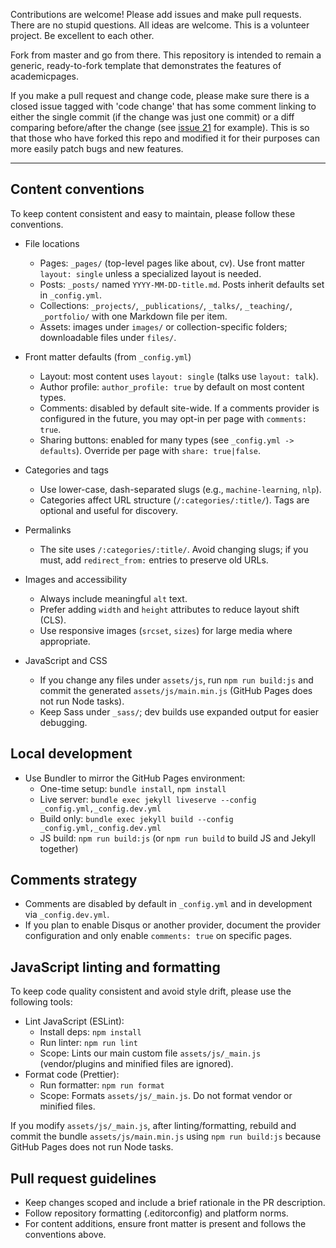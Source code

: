 Contributions are welcome! Please add issues and make pull requests. There are no stupid questions. All ideas are welcome. This is a volunteer project. Be excellent to each other.

Fork from master and go from there. This repository is intended to remain a generic, ready-to-fork template that demonstrates the features of academicpages.

If you make a pull request and change code, please make sure there is a closed issue tagged with 'code change' that has some comment linking to either the single commit (if the change was just one commit) or a diff comparing before/after the change (see [issue 21](https://github.com/academicpages/academicpages.github.io/issues/21) for example). This is so that those who have forked this repo and modified it for their purposes can more easily patch bugs and new features.

---

## Content conventions

To keep content consistent and easy to maintain, please follow these conventions.

- File locations
  - Pages: `_pages/` (top-level pages like about, cv). Use front matter `layout: single` unless a specialized layout is needed.
  - Posts: `_posts/` named `YYYY-MM-DD-title.md`. Posts inherit defaults set in `_config.yml`.
  - Collections: `_projects/`, `_publications/`, `_talks/`, `_teaching/`, `_portfolio/` with one Markdown file per item.
  - Assets: images under `images/` or collection-specific folders; downloadable files under `files/`.

- Front matter defaults (from `_config.yml`)
  - Layout: most content uses `layout: single` (talks use `layout: talk`).
  - Author profile: `author_profile: true` by default on most content types.
  - Comments: disabled by default site-wide. If a comments provider is configured in the future, you may opt-in per page with `comments: true`.
  - Sharing buttons: enabled for many types (see `_config.yml -> defaults`). Override per page with `share: true|false`.

- Categories and tags
  - Use lower-case, dash-separated slugs (e.g., `machine-learning`, `nlp`).
  - Categories affect URL structure (`/:categories/:title/`). Tags are optional and useful for discovery.

- Permalinks
  - The site uses `/:categories/:title/`. Avoid changing slugs; if you must, add `redirect_from:` entries to preserve old URLs.

- Images and accessibility
  - Always include meaningful `alt` text.
  - Prefer adding `width` and `height` attributes to reduce layout shift (CLS).
  - Use responsive images (`srcset`, `sizes`) for large media where appropriate.

- JavaScript and CSS
  - If you change any files under `assets/js`, run `npm run build:js` and commit the generated `assets/js/main.min.js` (GitHub Pages does not run Node tasks).
  - Keep Sass under `_sass/`; dev builds use expanded output for easier debugging.

## Local development

- Use Bundler to mirror the GitHub Pages environment:
  - One-time setup: `bundle install`, `npm install`
  - Live server: `bundle exec jekyll liveserve --config _config.yml,_config.dev.yml`
  - Build only: `bundle exec jekyll build --config _config.yml,_config.dev.yml`
  - JS build: `npm run build:js` (or `npm run build` to build JS and Jekyll together)

## Comments strategy

- Comments are disabled by default in `_config.yml` and in development via `_config.dev.yml`.
- If you plan to enable Disqus or another provider, document the provider configuration and only enable `comments: true` on specific pages.

## JavaScript linting and formatting

To keep code quality consistent and avoid style drift, please use the following tools:

- Lint JavaScript (ESLint):
  - Install deps: `npm install`
  - Run linter: `npm run lint`
  - Scope: Lints our main custom file `assets/js/_main.js` (vendor/plugins and minified files are ignored).
- Format code (Prettier):
  - Run formatter: `npm run format`
  - Scope: Formats `assets/js/_main.js`. Do not format vendor or minified files.

If you modify `assets/js/_main.js`, after linting/formatting, rebuild and commit the bundle `assets/js/main.min.js` using `npm run build:js` because GitHub Pages does not run Node tasks.

## Pull request guidelines

- Keep changes scoped and include a brief rationale in the PR description.
- Follow repository formatting (.editorconfig) and platform norms.
- For content additions, ensure front matter is present and follows the conventions above.
